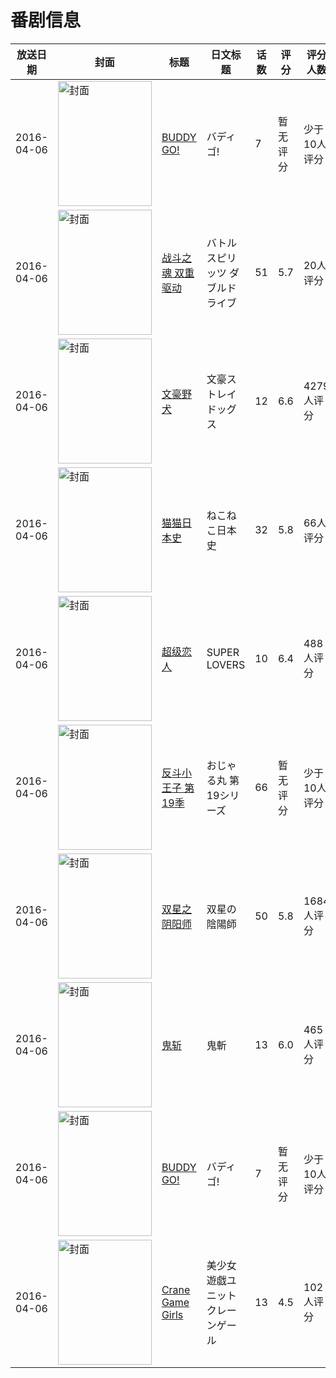 # 番剧信息

|放送日期|封面|标题|日文标题|话数|评分|评分人数|
|---|---|---|---|---|---|---|
|2016-04-06|<img src="https://lain.bgm.tv/pic/cover/c/03/83/176736_12S5s.jpg" alt="封面" style="width:150px;height:200px;object-fit:cover;">|[BUDDY GO!](https://bangumi.tv/subject/176736)|バディゴ!|7|暂无评分|少于10人评分|
|2016-04-06|<img src="https://lain.bgm.tv/pic/cover/c/24/0e/170044_ughLj.jpg" alt="封面" style="width:150px;height:200px;object-fit:cover;">|[战斗之魂 双重驱动](https://bangumi.tv/subject/170044)|バトルスピリッツ ダブルドライブ|51|5.7|20人评分|
|2016-04-06|<img src="https://lain.bgm.tv/pic/cover/c/01/4b/144357_Lg83V.jpg" alt="封面" style="width:150px;height:200px;object-fit:cover;">|[文豪野犬](https://bangumi.tv/subject/144357)|文豪ストレイドッグス|12|6.6|4279人评分|
|2016-04-06|<img src="https://lain.bgm.tv/pic/cover/c/3e/c8/168468_Mm5XK.jpg" alt="封面" style="width:150px;height:200px;object-fit:cover;">|[猫猫日本史](https://bangumi.tv/subject/168468)|ねこねこ日本史|32|5.8|66人评分|
|2016-04-06|<img src="https://lain.bgm.tv/pic/cover/c/5e/fd/132212_79Cpc.jpg" alt="封面" style="width:150px;height:200px;object-fit:cover;">|[超级恋人](https://bangumi.tv/subject/132212)|SUPER LOVERS|10|6.4|488人评分|
|2016-04-06|<img src="https://lain.bgm.tv/pic/cover/c/a9/b5/416209_c5cIh.jpg" alt="封面" style="width:150px;height:200px;object-fit:cover;">|[反斗小王子 第19季](https://bangumi.tv/subject/416209)|おじゃる丸 第19シリーズ|66|暂无评分|少于10人评分|
|2016-04-06|<img src="https://lain.bgm.tv/pic/cover/c/c7/e0/155778_SgSmS.jpg" alt="封面" style="width:150px;height:200px;object-fit:cover;">|[双星之阴阳师](https://bangumi.tv/subject/155778)|双星の陰陽師|50|5.8|1684人评分|
|2016-04-06|<img src="https://lain.bgm.tv/pic/cover/c/6e/ee/167433_GpMGr.jpg" alt="封面" style="width:150px;height:200px;object-fit:cover;">|[鬼斩](https://bangumi.tv/subject/167433)|鬼斬|13|6.0|465人评分|
|2016-04-06|<img src="https://lain.bgm.tv/pic/cover/c/03/83/176736_12S5s.jpg" alt="封面" style="width:150px;height:200px;object-fit:cover;">|[BUDDY GO!](https://bangumi.tv/subject/176736)|バディゴ!|7|暂无评分|少于10人评分|
|2016-04-06|<img src="https://lain.bgm.tv/pic/cover/c/a7/1c/172588_D9kds.jpg" alt="封面" style="width:150px;height:200px;object-fit:cover;">|[Crane Game Girls](https://bangumi.tv/subject/172588)|美少女遊戯ユニット クレーンゲール|13|4.5|102人评分|
